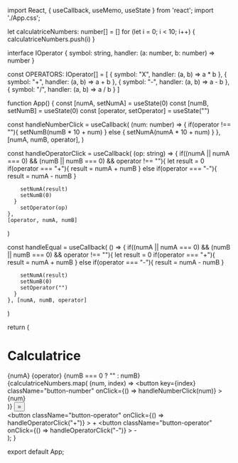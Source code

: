 import React, { useCallback, useMemo, useState } from 'react';
import './App.css';

let calculatriceNumbers: number[] = []
for (let i = 0; i < 10; i++) {
  calculatriceNumbers.push(i)
}

interface IOperator {
  symbol: string, 
  handler: (a: number, b: number) => number
}

const OPERATORS: IOperator[] = [
  {
    symbol: "X",
    handler: (a, b) => a * b
  },
  {
    symbol: "+",
    handler: (a, b) => a + b
  },
  {
    symbol: "-",
    handler: (a, b) => a - b
  },
  {
    symbol: "/",
    handler: (a, b) => a / b
  }
]

function App() {
  const [numA, setNumA] = useState<number>(0)
  const [numB, setNumB] = useState<number>(0)
  const [operator, setOperator] = useState("")

  const handleNumberClick = useCallback(
    (num: number) => {
      if(operator !== ""){
        setNumB(numB * 10 + num)
      }
      else {
        setNumA(numA * 10 + num)
      }
    },
    [numA, numB, operator],
  )

  const handleOperatorClick = useCallback(
    (op: string) => {
      if((numA || numA === 0) && (numB || numB === 0) && operator !== ""){
        let result = 0
        if(operator === "+"){
          result = numA + numB
        }
        else if(operator === "-"){
          result = numA - numB
        }

        setNumA(result)
        setNumB(0)
      }
        setOperator(op)
    },
    [operator, numA, numB]
  )

  const handleEqual = useCallback(
    () => {
      if((numA || numA === 0) && (numB || numB === 0) && operator !== ""){
        let result = 0
        if(operator === "+"){
          result = numA + numB
        }
        else if(operator === "-"){
          result = numA - numB
        }

        setNumA(result)
        setNumB(0)
        setOperator("")
      }
    }, [numA, numB, operator]
  )

  return (
    <div className="App">
      <h1>Calculatrice</h1>
      <div className="container">
        <div className="screen">
          {numA} {operator} {numB === 0 ? "" : numB}
        </div>
        <div className="buttons">
          <div className="numbers">
            {calculatriceNumbers.map( (num, index) => 
              <button 
                key={index}
                className="button-number"
                onClick={() => handleNumberClick(num)}
              >
                {num}
              </button>  
            )}
            <button 
                className="button-equal" 
                onClick={handleEqual}
              >
                =
              </button>
          </div>
          <div className="operators">
              <button
                className="button-operator"
                onClick={() => handleOperatorClick("+")}
              >
                +
              </button>
              <button
                className="button-operator"
                onClick={() => handleOperatorClick("-")}
              >
                -
              </button>
          </div>
        </div>
      </div>
    </div>
  );
}

export default App;